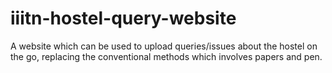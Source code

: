 # iiitn-hostel-query-website
A website which can be used to upload queries/issues about the hostel on the go, replacing the conventional methods which involves papers and pen.
